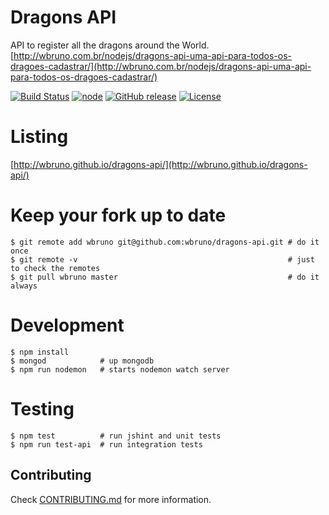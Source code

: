 # Dragons API
API to register all the dragons around the World.
[http://wbruno.com.br/nodejs/dragons-api-uma-api-para-todos-os-dragoes-cadastrar/](http://wbruno.com.br/nodejs/dragons-api-uma-api-para-todos-os-dragoes-cadastrar/)

[![Build Status](https://travis-ci.org/wbruno/dragons-api.svg?branch=master)](https://travis-ci.org/wbruno/dragons-api)
[![node](https://img.shields.io/badge/node-5.5.0-brightgreen.svg)]()
[![GitHub release](https://img.shields.io/github/release/wbruno/dragons-api.svg)]()
[![License](http://img.shields.io/:license-mit-blue.svg)](https://github.com/wbruno/dragons-api/blob/master/LICENSE)

# Listing
[http://wbruno.github.io/dragons-api/](http://wbruno.github.io/dragons-api/)

# Keep your fork up to date
```
$ git remote add wbruno git@github.com:wbruno/dragons-api.git # do it once
$ git remote -v                                               # just to check the remotes
$ git pull wbruno master                                      # do it always
```

# Development
```
$ npm install
$ mongod            # up mongodb
$ npm run nodemon   # starts nodemon watch server
```

# Testing
```
$ npm test          # run jshint and unit tests
$ npm run test-api  # run integration tests
```

## Contributing

Check [CONTRIBUTING.md](CONTRIBUTING.md) for more information.
